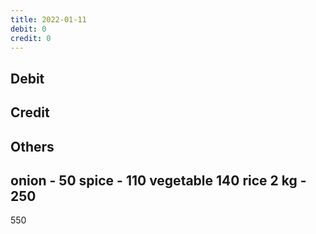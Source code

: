 ```yaml
---
title: 2022-01-11
debit: 0
credit: 0
---
```


## Debit 

## Credit  

## Others 
onion - 50
spice - 110
vegetable 140
rice 2 kg - 250 
-------------------
550


